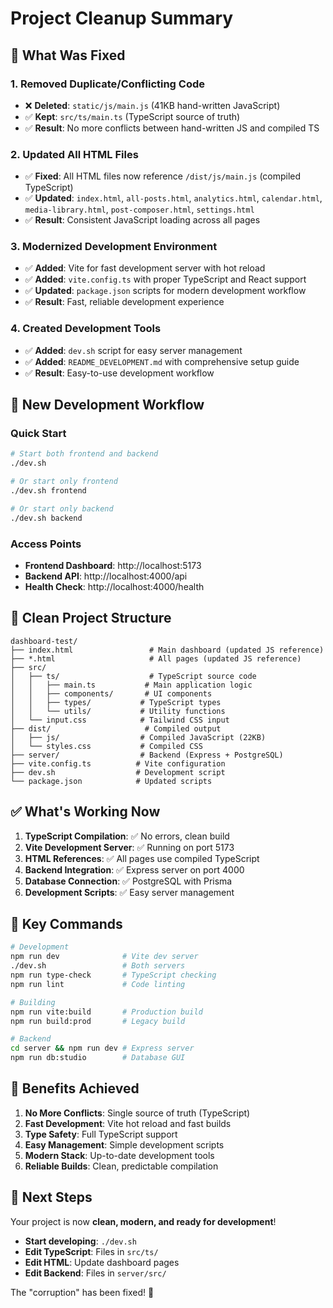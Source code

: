 # Project Cleanup Summary

## 🎯 What Was Fixed

### 1. **Removed Duplicate/Conflicting Code**
- ❌ **Deleted**: `static/js/main.js` (41KB hand-written JavaScript)
- ✅ **Kept**: `src/ts/main.ts` (TypeScript source of truth)
- ✅ **Result**: No more conflicts between hand-written JS and compiled TS

### 2. **Updated All HTML Files**
- ✅ **Fixed**: All HTML files now reference `/dist/js/main.js` (compiled TypeScript)
- ✅ **Updated**: `index.html`, `all-posts.html`, `analytics.html`, `calendar.html`, `media-library.html`, `post-composer.html`, `settings.html`
- ✅ **Result**: Consistent JavaScript loading across all pages

### 3. **Modernized Development Environment**
- ✅ **Added**: Vite for fast development server with hot reload
- ✅ **Added**: `vite.config.ts` with proper TypeScript and React support
- ✅ **Updated**: `package.json` scripts for modern development workflow
- ✅ **Result**: Fast, reliable development experience

### 4. **Created Development Tools**
- ✅ **Added**: `dev.sh` script for easy server management
- ✅ **Added**: `README_DEVELOPMENT.md` with comprehensive setup guide
- ✅ **Result**: Easy-to-use development workflow

## 🚀 New Development Workflow

### Quick Start
```bash
# Start both frontend and backend
./dev.sh

# Or start only frontend
./dev.sh frontend

# Or start only backend  
./dev.sh backend
```

### Access Points
- **Frontend Dashboard**: http://localhost:5173
- **Backend API**: http://localhost:4000/api
- **Health Check**: http://localhost:4000/health

## 📁 Clean Project Structure

```
dashboard-test/
├── index.html                 # Main dashboard (updated JS reference)
├── *.html                     # All pages (updated JS reference)
├── src/
│   ├── ts/                    # TypeScript source code
│   │   ├── main.ts           # Main application logic
│   │   ├── components/       # UI components
│   │   ├── types/           # TypeScript types
│   │   └── utils/           # Utility functions
│   └── input.css            # Tailwind CSS input
├── dist/                     # Compiled output
│   ├── js/                  # Compiled JavaScript (22KB)
│   └── styles.css           # Compiled CSS
├── server/                  # Backend (Express + PostgreSQL)
├── vite.config.ts          # Vite configuration
├── dev.sh                  # Development script
└── package.json            # Updated scripts
```

## ✅ What's Working Now

1. **TypeScript Compilation**: ✅ No errors, clean build
2. **Vite Development Server**: ✅ Running on port 5173
3. **HTML References**: ✅ All pages use compiled TypeScript
4. **Backend Integration**: ✅ Express server on port 4000
5. **Database Connection**: ✅ PostgreSQL with Prisma
6. **Development Scripts**: ✅ Easy server management

## 🔧 Key Commands

```bash
# Development
npm run dev              # Vite dev server
./dev.sh                 # Both servers
npm run type-check       # TypeScript checking
npm run lint             # Code linting

# Building
npm run vite:build       # Production build
npm run build:prod       # Legacy build

# Backend
cd server && npm run dev # Express server
npm run db:studio        # Database GUI
```

## 🎉 Benefits Achieved

1. **No More Conflicts**: Single source of truth (TypeScript)
2. **Fast Development**: Vite hot reload and fast builds
3. **Type Safety**: Full TypeScript support
4. **Easy Management**: Simple development scripts
5. **Modern Stack**: Up-to-date development tools
6. **Reliable Builds**: Clean, predictable compilation

## 🚀 Next Steps

Your project is now **clean, modern, and ready for development**! 

- **Start developing**: `./dev.sh`
- **Edit TypeScript**: Files in `src/ts/`
- **Edit HTML**: Update dashboard pages
- **Edit Backend**: Files in `server/src/`

The "corruption" has been fixed! 🎉 